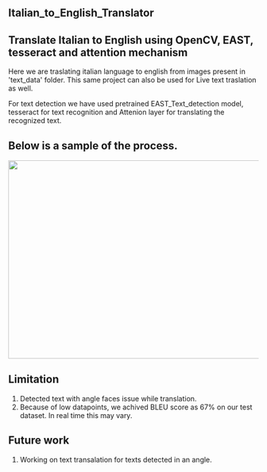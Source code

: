 ## Italian_to_English_Translator
## Translate Italian to English using OpenCV, EAST, tesseract and attention mechanism 

Here we are traslating italian language to english from images present in 'text_data' folder.
This same project can also be used for Live text traslation as well.

For text detection we have used pretrained EAST_Text_detection model, tesseract for text recognition and Attenion layer for translating the recognized text.

## Below is a sample of the process.
<img src='https://github.com/Swarupbarua/Live-cam-translator/blob/master/results.png?raw=true' width="800" height="400" />

## Limitation
1. Detected text with angle faces issue while translation.
2. Because of low datapoints, we achived BLEU score as 67% on our test dataset. In real time this may vary.

## Future work
1. Working on text transalation for texts detected in an angle.
